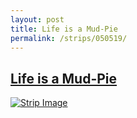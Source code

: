 ```yaml
---
layout: post
title: Life is a Mud-Pie
permalink: /strips/050519/
---
```


## [Life is a Mud-Pie](/strips/050519/)

<a href='../images/ph050519.gif'><img src='../images/ph050519.gif' alt='Strip Image' /></a>


<!-- include copyright-strip.html -->